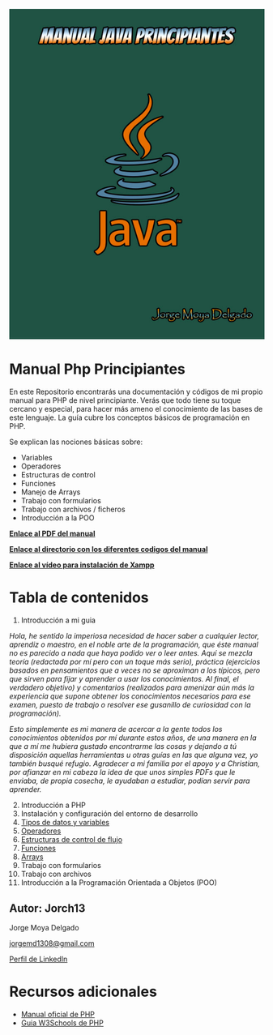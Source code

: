 ![Portada](img/Portada.jpg?raw=true)

# Manual Php Principiantes
En este Repositorio encontrarás una documentación y códigos de mi propio manual para PHP de nivel principiante.
Verás que todo tiene su toque cercano y especial, para hacer más ameno el conocimiento de las bases de este lenguaje.
La guía cubre los conceptos básicos de programación en PHP.

Se explican las nociones básicas sobre: 
- Variables
- Operadores
- Estructuras de control
- Funciones
- Manejo de Arrays
- Trabajo con formularios
- Trabajo con archivos / ficheros
- Introducción a la POO

**[Enlace al PDF del manual](/teoria/Facil_JorgeMoya_Manual_php.pdf)**

**[Enlace al directorio con los diferentes codigos del manual](/codigos/)**

**[Enlace al vídeo para instalación de Xampp](https://www.youtube.com/watch?v=xFccIK06ofM)**

# Tabla de contenidos
1. Introducción a mi guia

_Hola, he sentido la imperiosa necesidad de hacer saber a cualquier lector, aprendiz o maestro, en el noble arte de la programación, que éste manual no es parecido a nada que haya podido ver o leer antes.
Aquí se mezcla teoría (redactada por mí pero con un toque más serio), práctica (ejercicios basados en pensamientos que a veces no se aproximan a los típicos, pero que sirven para fijar y aprender a usar los conocimientos. Al final, el verdadero objetivo) y comentarios (realizados para amenizar aún más la experiencia que supone obtener los conocimientos necesarios para ese examen, puesto de trabajo o resolver ese gusanillo de curiosidad con la programación)._

_Esto simplemente es mi manera de acercar a la gente todos los conocimientos obtenidos por mí durante estos años, de una manera en la que a mí me hubiera gustado encontrarme las cosas y dejando a tú disposición aquellas herramientas u otras guías en las que alguna vez, yo también busqué refugio.
Agradecer a mi familia por el apoyo y a Christian, por afianzar en mi cabeza la idea de que unos simples PDFs que le enviaba, de propia cosecha, le ayudaban a estudiar, podían servir para aprender._

2. Introducción a PHP
3. Instalación y configuración del entorno de desarrollo
4. [Tipos de datos y variables](/codigos/tiposDatos)
5. [Operadores](/codigos/operadores)
6. [Estructuras de control de flujo](/codigos/estructurasFlujo)
7. [Funciones](/codigos/funciones/)
8. [Arrays](/codigos/arrays)
9. Trabajo con formularios
10. Trabajo con archivos
11. Introducción a la Programación Orientada a Objetos (POO)

## Autor: Jorch13

Jorge Moya Delgado

jorgemd1308@gmail.com

[Perfil de LinkedIn](https://www.linkedin.com/in/jorgemoyad/)

# Recursos adicionales 
- [Manual oficial de PHP](https://www.php.net/manual/es/index.php)
- [Guia W3Schools de PHP]()
